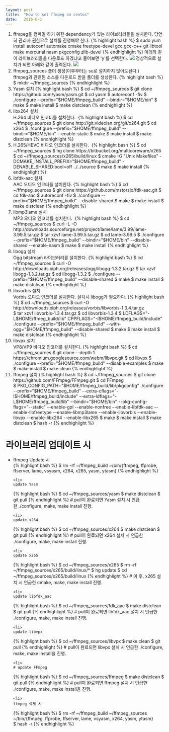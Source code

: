 ```yaml
---
layout: post
title:  "How to set ffmpeg on centos"
date:   2016-6-3
---
```


<ol>
<li>
ffmpeg을 컴파일 하기 위한 dependency가 있는 라이브러리들을 설치한다. 당연히 관리자 권한으로 설치를 진행해야 한다.
{% highlight bash %}
$ sudo yum install autoconf automake cmake freetype-devel gcc gcc-c++ git libtool make mercurial nasm pkgconfig zlib-devel
{% endhighlight %}
아래와 같이 라이브러리들을 다운로드 하겠냐고 물어보면 'y'를 선택한다.
<img src='{{site.url}}/assets/imgs/setting_ffmpeg0.jpg'>
정상적으로 설치가 되면 아래와 같이 출력된다.
<img src='{{site.url}}/assets/imgs/setting_ffmpeg1.jpg'>
</li>
<li>
ffmpeg_sources 폴더 생성(이후부터는 su로 설치하지 않아도된다.)<br>
ffmpeg과 관련된 소스를 다운로드 받을 폴더를 생성한다.
{% highlight bash %}
$ mkdir ~/ffmpeg_sources
{% endhighlight %}
</li>

<li>
Yasm 설치
{% highlight bash %}
$ cd ~/ffmpeg_sources
$ git clone https://github.com/yasm/yasm.git
$ cd yasm
$ autoreconf -fiv
$ ./configure --prefix="$HOME/ffmpeg_build" --bindir="$HOME/bin"
$ make
$ make install
$ make distclean
{% endhighlight %}
</li>
<li>
libx264 설치<br>
H.264 비디오 인코더를 설치한다. 
{% highlight bash %}
$ cd ~/ffmpeg_sources
$ git clone http://git.videolan.org/git/x264.git
$ cd x264
$ ./configure --prefix="$HOME/ffmpeg_build" --bindir="$HOME/bin" --enable-static
$ make
$ make install
$ make distclean
{% endhighlight %}
</li>
<li>
H.265/HEVC 비디오 인코더를 설치한다. 
{% highlight bash %}
$ cd ~/ffmpeg_sources
$ hg clone https://bitbucket.org/multicoreware/x265
$ cd ~/ffmpeg_sources/x265/build/linux
$ cmake -G "Unix Makefiles" -DCMAKE_INSTALL_PREFIX="$HOME/ffmpeg_build" -DENABLE_SHARED:bool=off ../../source
$ make
$ make install
{% endhighlight %}
</li>
<li>
ibfdk-aac 설치<br>
AAC 오디오 인코더를 설치한다.
{% highlight bash %}
$ cd ~/ffmpeg_sources
$ git clone https://github.com/mstorsjo/fdk-aac.git
$ cd fdk-aac
$ autoreconf -fiv
$ ./configure --prefix="$HOME/ffmpeg_build" --disable-shared
$ make
$ make install
$ make distclean
{% endhighlight %}
</li>
<li>
libmp3lame 설치<br>
MP3 오디오 인코더를 설치한다. 
{% highlight bash %}
$ cd ~/ffmpeg_sources
$ curl -L -O http://downloads.sourceforge.net/project/lame/lame/3.99/lame-3.99.5.tar.gz
$ tar xzvf lame-3.99.5.tar.gz
$ cd lame-3.99.5
$ ./configure --prefix="$HOME/ffmpeg_build" --bindir="$HOME/bin" --disable-shared --enable-nasm
$ make
$ make install
{% endhighlight %}
</li>
<li>
libogg 설치<br>
Ogg bitstream 라이브러리를 설치한다.
{% highlight bash %}
$ cd ~/ffmpeg_sources
$ curl -O http://downloads.xiph.org/releases/ogg/libogg-1.3.2.tar.gz
$ tar xzvf libogg-1.3.2.tar.gz
$ cd libogg-1.3.2
$ ./configure --prefix="$HOME/ffmpeg_build" --disable-shared
$ make
$ make install
$ make distclean
{% endhighlight %}
</li>
<li>
libvorbis 설치<br>
Vorbis 오디오 인코더를 설치한다. 설치시 libogg가 필요하다.
{% highlight bash %}
$ cd ~/ffmpeg_sources
$ curl -O http://downloads.xiph.org/releases/vorbis/libvorbis-1.3.4.tar.gz
$ tar xzvf libvorbis-1.3.4.tar.gz
$ cd libvorbis-1.3.4
$ LDFLAGS="-L$HOME/ffmeg_build/lib" CPPFLAGS="-I$HOME/ffmpeg_build/include" ./configure --prefix="$HOME/ffmpeg_build" --with-ogg="$HOME/ffmpeg_build" --disable-shared
$ make
$ make install
$ make distclean
{% endhighlight %}
</li>
<li>
libvpx 설치<br>
VP8/VP9 비디오 인코더를 설치한다.
{% highlight bash %}
$ cd ~/ffmpeg_sources
$ git clone --depth 1 https://chromium.googlesource.com/webm/libvpx.git
$ cd libvpx
$ ./configure --prefix="$HOME/ffmpeg_build" --disable-examples
$ make
$ make install
$ make clean
{% endhighlight %}
</li>
<li>
ffmpeg 설치
{% highlight bash %}
$ cd ~/ffmpeg_sources
$ git clone https://github.com/FFmpeg/FFmpeg.git
$ cd FFmpeg
$ PKG_CONFIG_PATH="$HOME/ffmpeg_build/lib/pkgconfig" ./configure --prefix="$HOME/ffmpeg_build" --extra-cflags="-I$HOME/ffmpeg_build/include" --extra-ldflags="-L$HOME/ffmpeg_build/lib" --bindir="$HOME/bin" --pkg-config-flags="--static" --enable-gpl --enable-nonfree --enable-libfdk-aac --enable-libfreetype --enable-libmp3lame --enable-libvorbis --enable-libvpx --enable-libx264 --enable-libx265
$ make
$ make install
$ make distclean
$ hash -r
{% endhighlight %}
</li>
</ol>

<h1>라이브러리 업데이트 시</h1>
<ul>
	<li>
	ffmpeg Update 시<br>
{% highlight bash %}
$ rm -rf ~/ffmpeg_build ~/bin/{ffmpeg, ffprobe, ffserver, lame, vsyasm, x264, x265, yasm, ytasm}
{% endhighlight %}
	</li>

	<li>
	update Yasm
{% highlight bash %}
$ cd ~/ffmpeg_sources/yasm
$ make distclean
$ git pull
{% endhighlight %}
	# pull이 완료되면 Yasm 설치 시 언급한 ./configure, make, make install 진행.
	</li>

	<li>
	update x264
{% highlight bash %}
$ cd ~/ffmpeg_sources/x264
$ make distclean
$ git pull
{% endhighlight %}
	# pull이 완료되면 x264 설치 시 언급한 ./configure, make, make install 진행.
	</li>

	<li>
	update x265
{% highlight bash %}
$ cd ~/ffmpeg_sources/x265
$ rm -rf ~/ffmpeg_sources/x265/build/linux/*
$ hg update
$ cd ~/ffmpeg_sources/x265/build/linux
{% endhighlight %}
	# 이 후, x265 설치 시 언급한 cmake, make, make install 진행.
	</li>

	<li>
	update libfdk_aac
{% highlight bash %}
$ cd ~/ffmpeg_sources/fdk_aac
$ make distclean
$ git pull
{% endhighlight %}
	# pull이 완료되면 libfdk_aac 설치 시 언급한 ./configure, make, make install 진행.
	</li>

	<li>
	update libvpx
{% highlight bash %}
$ cd ~/ffmpeg_sources/libvpx
$ make clean
$ git pull
{% endhighlight %}
	# pull이 완료되면 libvpx 설치 시 언급한 ./configure, make, make install을 진행.
	</li>

	<li>
	# update FFmpeg
{% highlight bash %}
$ cd ~/ffmpeg_sources/ffmpeg
$ make distclean
$ git pull
{% endhighlight %}
	# pull이 완료되면 ffmpeg 설치 시 언급한 ./configure, make, make install을 진행.
	</li>
	
	<li>
	ffmpeg 삭제 시
{% highlight bash %}
$ rm -rf ~/ffmpeg_build ~/ffmpeg_sources ~/bin/{ffmpeg, ffprobe, ffserver, lame, vsyasm, x264, yasm, ytasm}
$ hash -r
{% endhighlight %}
	</li>
</ul>
